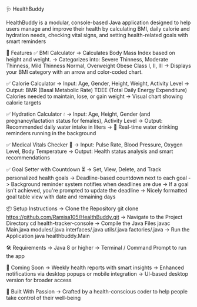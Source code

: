 🩺 HealthBuddy

HealthBuddy is a modular, console-based Java application designed to help users manage and improve their health by calculating BMI, daily calorie and hydration needs, checking vital signs, and setting health-related goals with smart reminders

🚀 Features
✅ BMI Calculator
        -> Calculates Body Mass Index based on height and weight.
        -> Categorizes into:
              Severe Thinness, Moderate Thinness, Mild Thinness
              Normal, Overweight
              Obese Class I, II, III
        -> Displays your BMI category with an arrow and color-coded chart.

✅ Calorie Calculator
        -> Input: Age, Gender, Height, Weight, Activity Level
        -> Output:
              BMR (Basal Metabolic Rate)
              TDEE (Total Daily Energy Expenditure)
              Calories needed to maintain, lose, or gain weight
        -> Visual chart showing calorie targets

✅ Hydration Calculator 💧
        -> Input: Age, Height, Gender (and pregnancy/lactation status for females), Activity Level
        -> Output: Recommended daily water intake in liters
        -> 🔔 Real-time water drinking reminders running in the background

✅ Medical Vitals Checker 🧪
        -> Input: Pulse Rate, Blood Pressure, Oxygen Level, Body Temperature
        -> Output: Health status analysis and smart recommendations

✅ Goal Setter with Countdown ⏳
        -> Set, View, Delete, and Track personalized health goals
        -> Deadline-based countdown next to each goal
        -> Background reminder system notifies when deadlines are due
        -> If a goal isn't achieved, you're prompted to update the deadline
        -> Nicely formatted goal table view with date and remaining days


📦 Setup Instructions
        -> Clone the Repository
              git clone https://github.com/Ramisa105/HealthBuddy.git
        -> Navigate to the Project Directory
              cd health-tracker-console
        -> Compile the Java Files
              javac Main.java modules/.java interfaces/.java utils/.java factories/.java
        -> Run the Application
              java healthbuddy.Main


🛠 Requirements
        -> Java 8 or higher
        -> Terminal / Command Prompt to run the app


🧠 Coming Soon
        -> Weekly health reports with smart insights
        -> Enhanced notifications via desktop popups or mobile integration
        -> UI-based desktop version for broader access


💙 Built With Passion
        -> Crafted by a health-conscious coder to help people take control of their well-being
